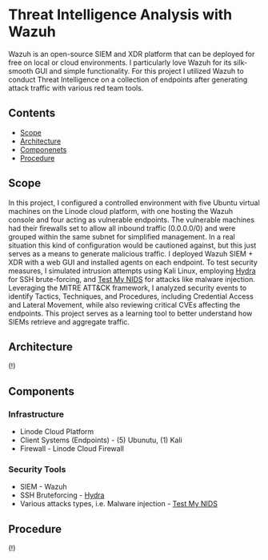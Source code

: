 # Threat Intelligence Analysis with Wazuh

Wazuh is an open-source SIEM and XDR platform that can be deployed for free on local or cloud environments. I particularly love Wazuh for its silk-smooth GUI and simple functionality. For this project I utilized Wazuh to conduct Threat Intelligence on a collection
of endpoints after generating attack traffic with various red team tools.

## Contents
- [Scope](#scope)
- [Architecture](#architecture)
- [Componenets](#components)
- [Procedure](#procedure)

## Scope
In this project, I configured a controlled environment with five Ubuntu virtual machines on the Linode cloud platform, with one hosting the Wazuh console and four acting as vulnerable endpoints. The vulnerable machines had their firewalls set to allow all inbound traffic
(0.0.0.0/0) and were grouped within the same subnet for simplified management. In a real situation this kind of configuration would be cautioned against, but this just serves as a means to generate malicious traffic. I deployed Wazuh SIEM + XDR with a web GUI and installed 
agents on each endpoint. To test security measures, I simulated intrusion attempts using Kali Linux, employing [Hydra](https://github.com/vanhauser-thc/thc-hydra) for SSH brute-forcing, and [Test My NIDS](https://github.com/3CORESec/testmynids.org) for attacks like malware injection. Leveraging the MITRE ATT&CK 
framework, I analyzed security events to identify Tactics, Techniques, and Procedures, including Credential Access and Lateral Movement, while also reviewing critical CVEs affecting the endpoints. This project serves as a learning tool to better understand how 
SIEMs retrieve and aggregate traffic.

## Architecture 

(!) 

## Components 
### Infrastructure 
- Linode Cloud Platform
- Client Systems (Endpoints) - (5) Ubunutu, (1) Kali
- Firewall - Linode Cloud Firewall
### Security Tools
- SIEM - Wazuh
- SSH Bruteforcing - [Hydra](https://github.com/vanhauser-thc/thc-hydra)
- Various attacks types, i.e. Malware injection - [Test My NIDS](https://github.com/3CORESec/testmynids.org)
## Procedure
(!)
